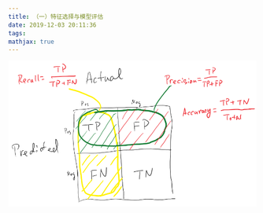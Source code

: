 ```yaml
---
title: （一）特征选择与模型评估
date: 2019-12-03 20:11:36
tags:
mathjax: true
---
```


![](images/precision_recall_concept.png)
